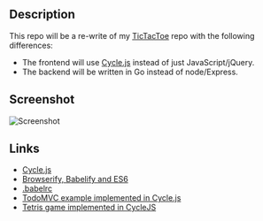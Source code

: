 
## Description

This repo will be a re-write of my [TicTacToe](https://github.com/taylorjg/TicTacToe) repo
with the following differences:

* The frontend will use [Cycle.js](http://cycle.js.org/) instead of just JavaScript/jQuery.
* The backend will be written in Go instead of node/Express.

## Screenshot

![Screenshot](https://raw.github.com/taylorjg/TicTacGo/master/Images/Screenshot.png)

## Links

* [Cycle.js](http://cycle.js.org/)
* [Browserify, Babelify and ES6](http://egorsmirnov.me/2015/05/25/browserify-babelify-and-es6.html)
* [.babelrc](https://babeljs.io/docs/usage/babelrc/)
* [TodoMVC example implemented in Cycle.js](https://github.com/cyclejs/todomvc-cycle)
* [Tetris game implemented in CycleJS](https://github.com/ivan-kleshnin/tetris-game)
